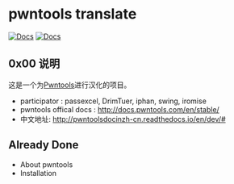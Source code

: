 # pwntools translate
[![Docs](https://readthedocs.org/projects/pwntoolsdocinzh-cn/badge/?version=master)](http://pwntoolsdocinzh-cn.readthedocs.io/en/master/?badge=master)
[![Docs](https://readthedocs.org/projects/pwntoolsdocinzh-cn/badge/?version=dev)](http://pwntoolsdocinzh-cn.readthedocs.io/en/dev/?badge=dev)

## 0x00 说明

这是一个为[Pwntools](https://github.com/Gallopsled/pwntools)进行汉化的项目。

* participator : passexcel, DrimTuer, iphan, swing, iromise
* pwntools offical docs : http://docs.pwntools.com/en/stable/
* 中文地址: http://pwntoolsdocinzh-cn.readthedocs.io/en/dev/#

## Already Done

- About pwntools
- Installation